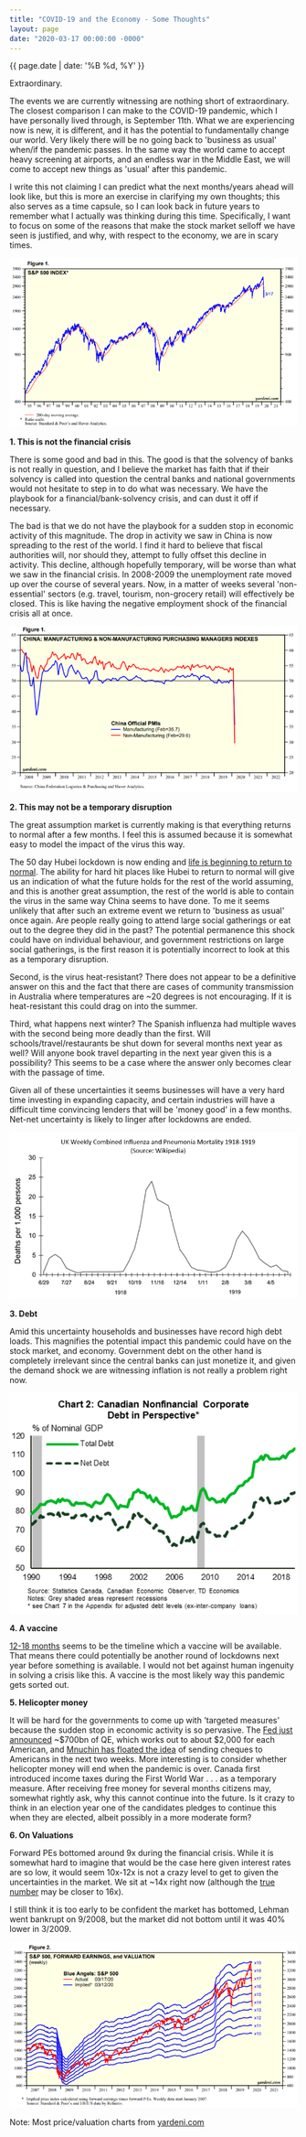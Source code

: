 ```yaml
---
title: "COVID-19 and the Economy - Some Thoughts"
layout: page
date: "2020-03-17 00:00:00 -0000"
---
```


{{ page.date | date: '%B %d, %Y' }}

Extraordinary.

The events we are currently witnessing are nothing short of extraordinary. The closest comparison I can make to the COVID-19 pandemic, which I have personally lived through, is September 11th. What we are experiencing now is new, it is different, and it has the potential to fundamentally change our world. Very likely there will be no going back to 'business as usual' when/if the pandemic passes. In the same way the world came to accept heavy screening at airports, and an endless war in the Middle East, we will come to accept new things as 'usual' after this pandemic.

I write this not claiming I can predict what the next months/years ahead will look like, but this is more an exercise in clarifying my own thoughts; this also serves as a time capsule, so I can look back in future years to remember what I actually was thinking during this time. Specifically, I want to focus on some of the reasons that make the stock market selloff we have seen is justified, and why, with respect to the economy, we are in scary times.

<p style="text-align:center;"> <img src="/assets/cvidstock.PNG" alt="Stock Market COVID-19 Drop"> </p>

**1. This is not the financial crisis**

There is some good and bad in this. The good is that the solvency of banks is not really in question, and I believe the market has faith that if their solvency is called into question the central banks and national governments would not hesitate to step in to do what was necessary. We have the playbook for a financial/bank-solvency crisis, and can dust it off if necessary.

The bad is that we do not have the playbook for a sudden stop in economic activity of this magnitude. The drop in activity we saw in China is now spreading to the rest of the world. I find it hard to believe that fiscal authorities will, nor should they, attempt to fully offset this decline in activity. This decline, although hopefully temporary, will be worse than what we saw in the financial crisis. In 2008-2009 the unemployment rate moved up over the course of several years. Now, in a matter of weeks several 'non-essential' sectors (e.g. travel, tourism, non-grocery retail) will effectively be closed. This is like having the negative employment shock of the financial crisis all at once.

<p style="text-align:center;"> <img src="/assets/cvidchinapmi.PNG" alt="China PMI COVID-19 Drop"> </p>

**2. This may not be a temporary disruption**

The great assumption market is currently making is that everything returns to normal after a few months. I feel this is assumed because it is somewhat easy to model the impact of the virus this way.

The 50 day Hubei lockdown is now ending and [life is beginning to return to normal](https://www.aljazeera.com/news/2020/03/china-coronavirus-epicentre-hubei-eases-lockdown-200314103410537.html). The ability for hard hit places like Hubei to return to normal will give us an indication of what the future holds for the rest of the world assuming, and this is another great assumption, the rest of the world is able to contain the virus in the same way China seems to have done. To me it seems unlikely that after such an extreme event we return to 'business as usual' once again. Are people really going to attend large social gatherings or eat out to the degree they did in the past? The potential permanence this shock could have on individual behaviour, and government restrictions on large social gatherings, is the first reason it is potentially incorrect to look at this as a temporary disruption.

Second, is the virus heat-resistant? There does not appear to be a definitive answer on this and the fact  that there are cases of community transmission in Australia where temperatures are ~20 degrees is not encouraging. If it is heat-resistant this could drag on into the summer.

Third, what happens next winter? The Spanish influenza had multiple waves with the second being more deadly than the first. Will schools/travel/restaurants be shut down for several months next year as well? Will anyone book travel departing in the next year given this is a possibility? This seems to be a case where the answer only becomes clear with the passage of time.

Given all of these uncertainties it seems businesses will have a very hard time investing in expanding capacity, and certain industries will have a difficult time convincing lenders that will be 'money good' in a few months. Net-net uncertainty is likely to linger after lockdowns are ended.

<p style="text-align:center;"> <img src="/assets/cvidspaninflu.PNG" alt="Spanish Influenza Mortality"> </p>

**3. Debt**

Amid this uncertainty households and businesses have record high debt loads. This magnifies the potential impact this pandemic could have on the stock market, and economy. Government debt on the other hand is completely irrelevant since the central banks can just monetize it, and given the demand shock we are witnessing inflation is not really a problem right now.

<p style="text-align:center;"> <img src="/assets/cvidcaddebt.PNG" alt="Canadian Debt Situation"></p>

**4. A vaccine**

[12-18 months](https://www.theguardian.com/world/2020/mar/17/when-will-a-coronavirus-vaccine-be-ready) seems to be the timeline which a vaccine will be available. That means there could potentially be another round of lockdowns next year before something is available. I would not bet against human ingenuity in solving a crisis like this. A vaccine is the most likely way this pandemic gets sorted out.

**5. Helicopter money**

It will be hard for the governments to come up with 'targeted measures' because the sudden stop in economic activity is so pervasive. The [Fed just announced](https://www.federalreserve.gov/newsevents/pressreleases/monetary20200315a.htm) ~\$700bn of QE, which works out to about \$2,000 for each American, and [Mnuchin has floated the idea](https://www.bbc.com/news/business-51932403) of sending cheques to Americans in the next two weeks. More interesting is to consider whether helicopter money will end when the pandemic is over. Canada first introduced income taxes during the First World War . . . as a temporary measure. After receiving free money for several months citizens may, somewhat rightly ask, why this cannot continue into the future. Is it crazy to think in an election year one of the candidates pledges to continue this when they are elected, albeit possibly in a more moderate form?

**6. On Valuations**

Forward PEs bottomed around 9x during the financial crisis. While it is somewhat hard to imagine that would be the case here given interest rates are so low, it would seem 10x-12x is not a crazy level to get to given the uncertainties in the market. We sit at ~14x right now (although the [true number](https://www.spglobal.com/marketintelligence/en/news-insights/latest-news-headlines/goldman-sachs-cuts-s-p-500-earnings-forecast-again-on-coronavirus-fallout-57526406) may be closer to 16x).

I still think it is too early to be confident the market has bottomed, Lehman went bankrupt on 9/2008, but the market did not bottom until it was 40% lower in 3/2009.

<p style="text-align:center;"> <img src="/assets/cvidfwdpe.PNG" alt="Forward PE COVID-19"> </p>

Note: Most price/valuation charts from [yardeni.com](www.yardeni.com)


